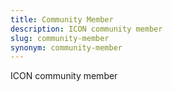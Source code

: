 ```yaml
---
title: Community Member
description: ICON community member
slug: community-member
synonym: community-member
---
```


ICON community member